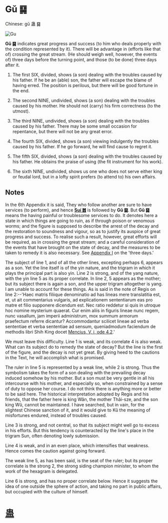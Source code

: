 # Gǔ ䷑

Chinese: gǔ 蛊 ䷑

![Gu](https://88o.io/wp-content/uploads/2018/09/18-e89b8agu.jpg)

**Gǔ ䷑** indicates great progress and success (to him who deals properly with the condition represented by it).
There will be advantage in (efforts like that of) crossing the great stream. (He should weigh well, however, the events of) three days before the turning point, and those (to be done) three days after it.

1. The first SIX, divided, shows (a son) dealing with the troubles caused by his father. If he be an (able) son, the father will escape the blame of having erred. The position is perilous, but there will be good fortune in the end.

2. The second NINE, undivided, shows (a son) dealing with the troubles caused by his mother. He should not (carry) his firm correctness (to the utmost).

3. The third NINE, undivided, shows (a son) dealing with the troubles caused by his father. There may be some small occasion for repentance, but there will not be any great error.

4. The fourth SIX, divided, shows (a son) viewing indulgently the troubles caused by his father. If he go forward, he will find cause to regret it.

5. The fifth SIX, divided, shows (a son) dealing with the troubles caused by his father. He obtains the praise of using (the fit instrument for his work).

6. The sixth NINE, undivided, shows us one who does not serve either king or feudal lord, but in a lofty spirit prefers (to attend to) his own affairs.

## Notes

In the 6th Appendix it is said, They who follow another are sure to have services (to perform), and hence [**Suí ䷐**](e99a8fsui.md) is followed by **Gǔ ䷑**.
But **Gǔ ䷑** means the having painful or troublesome services to do. It denotes here a state in which things are going to ruin, as if through poison or venomous worms;
and the figure is supposed to describe the arrest of the decay and the restoration to soundness and vigour, so as to justify its auspice of great progress and success.
To realise such a result, however, great efforts will be required, as in crossing the great stream; and a careful consideration of the events that have brought on the state of decay,
and the measures to be taken to remedy it is also necessary. See [Appendix I](appendix01s1.md) on the 'three days.'

The subject of line 1, and of all the other lines, excepting perhaps 6, appears as a son. Yet the line itself is of the yin nature, and the trigram in which it plays the principal part is also yin.
Line 2 is strong, and of the yang nature, with the yin line 5 as its proper correlate. In line 2, 5 appears as the mother; but its subject there is again a son, and the upper trigram altogether is yang. I am unable to account for these things. As is said in the note of Regis on line 2:--'Haec matris filiique denominatio ad has lineas mere translatitia est, et, ut ait commentarius vulgaris, ad explicationem sententiarum eas pro matre et filio supponere dicendum est. Nec ratio reddetur si quis in utroque hoc nomine mysterium quaerat. Cur enim aliis in figuris lineae nunc regem, nunc vasallum, jam imperii administrum, mox summum armorum praefectum referre dicantur? Accommodantur scilicet lineae ad verba sententiae et verba sententiae ad sensum, queniadmodum faciendum de methodis libri Shih King docet [Mencius, V, i, ode 4.2]().'

We must leave this difficulty. Line 1 is weak, and its correlate 4 is also weak. What can its subject do to remedy the state of decay? But the line is the first of the figure, and the decay is not yet great.
By giving heed to the cautions in the Text, he will accomplish what is promised.

The ruler in line 5 is represented by a weak line, while 2 is strong. Thus the symbolism takes the form of a son dealing with the prevailing decay induced somehow by his mother.
But a son must be very gentle in all his intercourse with his mother, and especially so, when constrained by a sense of duty to oppose her course. I do not think there is anything more or better to be said here.
The historical interpretation adopted by Regis and his friends, that the father here is king Wăn, the mother Thâi-sze, and the son king Wû, cannot be maintained.
I have searched, but in vain, for the slightest Chinese sanction of it, and it would give to Kû the meaning of misfortunes endured, instead of troubles caused.

Line 3 is strong, and not central, so that its subject might well go to excess in his efforts. But this tendency is counteracted by the line's place in the trigram Sun, often denoting lowly submission.

Line 4 is weak, and in an even place, which intensifies that weakness. Hence comes the caution against going forward.

The weak line 5, as has been said, is the seat of the ruler; but its proper correlate is the strong 2, the strong siding champion minister, to whom the work of the hexagram is delegated.

Line 6 is strong, and has no proper correlate below. Hence it suggests the idea of one outside the sphere of action, and taking no part in public affairs, but occupied with the culture of himself.

# [蛊](./e89b8agu_cn.md)
